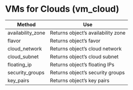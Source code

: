 # VMs for Clouds (vm\_cloud)

| Method             | Use                                |
| ------------------ | ---------------------------------- |
| availability\_zone | Returns object’s availability zone |
| flavor             | Returns object’s favor             |
| cloud\_network     | Returns object’s cloud network     |
| cloud\_subnet      | Returns object’s cloud subnet      |
| floating\_ip       | Returns object’s floating IPs      |
| security\_groups   | Returns object’s security groups   |
| key\_pairs         | Returns object’s key pairs         |
